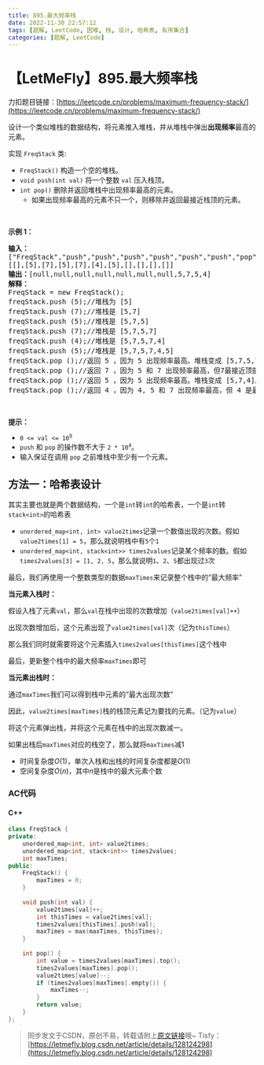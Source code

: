```yaml
---
title: 895.最大频率栈
date: 2022-11-30 22:57:12
tags: [题解, LeetCode, 困难, 栈, 设计, 哈希表, 有序集合]
categories: [题解, LeetCode]
---
```


# 【LetMeFly】895.最大频率栈

力扣题目链接：[https://leetcode.cn/problems/maximum-frequency-stack/](https://leetcode.cn/problems/maximum-frequency-stack/)

<p>设计一个类似堆栈的数据结构，将元素推入堆栈，并从堆栈中弹出<strong>出现频率</strong>最高的元素。</p>

<p>实现 <code>FreqStack</code>&nbsp;类:</p>

<ul>
	<li><meta charset="UTF-8" /><code>FreqStack()</code>&nbsp;构造一个空的堆栈。</li>
	<li><meta charset="UTF-8" /><code>void push(int val)</code>&nbsp;将一个整数&nbsp;<code>val</code>&nbsp;压入栈顶。</li>
	<li><meta charset="UTF-8" /><code>int pop()</code>&nbsp;删除并返回堆栈中出现频率最高的元素。
	<ul>
		<li>如果出现频率最高的元素不只一个，则移除并返回最接近栈顶的元素。</li>
	</ul>
	</li>
</ul>

<p>&nbsp;</p>

<p><strong>示例 1：</strong></p>

<pre>
<strong>输入：</strong>
["FreqStack","push","push","push","push","push","push","pop","pop","pop","pop"],
[[],[5],[7],[5],[7],[4],[5],[],[],[],[]]
<strong>输出：</strong>[null,null,null,null,null,null,null,5,7,5,4]
<strong>解释：</strong>
FreqStack = new FreqStack();
freqStack.push (5);//堆栈为 [5]
freqStack.push (7);//堆栈是 [5,7]
freqStack.push (5);//堆栈是 [5,7,5]
freqStack.push (7);//堆栈是 [5,7,5,7]
freqStack.push (4);//堆栈是 [5,7,5,7,4]
freqStack.push (5);//堆栈是 [5,7,5,7,4,5]
freqStack.pop ();//返回 5 ，因为 5 出现频率最高。堆栈变成 [5,7,5,7,4]。
freqStack.pop ();//返回 7 ，因为 5 和 7 出现频率最高，但7最接近顶部。堆栈变成 [5,7,5,4]。
freqStack.pop ();//返回 5 ，因为 5 出现频率最高。堆栈变成 [5,7,4]。
freqStack.pop ();//返回 4 ，因为 4, 5 和 7 出现频率最高，但 4 是最接近顶部的。堆栈变成 [5,7]。</pre>

<p>&nbsp;</p>

<p><strong>提示：</strong></p>

<ul>
	<li><code>0 &lt;= val &lt;= 10<sup>9</sup></code></li>
	<li><code>push</code>&nbsp;和 <code>pop</code>&nbsp;的操作数不大于 <code>2 * 10<sup>4</sup></code>。</li>
	<li>输入保证在调用&nbsp;<code>pop</code>&nbsp;之前堆栈中至少有一个元素。</li>
</ul>


    
## 方法一：哈希表设计

其实主要也就是两个数据结构，一个是```int```转```int```的哈希表，一个是```int```转```stack<int>```的哈希表

+ ```unordered_map<int, int> value2times```记录一个数值出现的次数。假如```value2times[1] = 5```，那么就说明栈中有```5```个```1```
+ ```unordered_map<int, stack<int>> times2values```记录某个频率的数。假如```times2values[3] = [1, 2, 5```，那么就说明```1```、```2```、```5```都出现过```3```次

最后，我们再使用一个整数类型的数据```maxTimes```来记录整个栈中的“最大频率”

**当元素入栈时：**

假设入栈了元素```val```，那么```val```在栈中出现的次数增加（```value2times[val]++```）

出现次数增加后，这个元素出现了```value2times[val]```次（记为```thisTimes```）

那么我们同时就需要将这个元素插入```times2values[thisTimes]```这个栈中

最后，更新整个栈中的最大频率```maxTimes```即可

**当元素出栈时：**

通过```maxTimes```我们可以得到栈中元素的“最大出现次数”

因此，```value2times[maxTimes]```栈的栈顶元素记为要找的元素。（记为```value```）

将这个元素弹出栈，并将这个元素在栈中的出现次数减一。

如果出栈后```maxTimes```对应的栈空了，那么就将```maxTimes```减1


+ 时间复杂度$O(1)$，单次入栈和出栈的时间复杂度都是$O(1)$
+ 空间复杂度$O(n)$，其中$n$是栈中的最大元素个数

### AC代码

#### C++

```cpp
class FreqStack {
private:
    unordered_map<int, int> value2times;
    unordered_map<int, stack<int>> times2values;
    int maxTimes;
public:
    FreqStack() {
        maxTimes = 0;
    }
    
    void push(int val) {
        value2times[val]++;
        int thisTimes = value2times[val];
        times2values[thisTimes].push(val);
        maxTimes = max(maxTimes, thisTimes);
    }
    
    int pop() {
        int value = times2values[maxTimes].top();
        times2values[maxTimes].pop();
        value2times[value]--;
        if (times2values[maxTimes].empty()) {
            maxTimes--;
        }
        return value;
    }
};
```

> 同步发文于CSDN，原创不易，转载请附上[原文链接](https://blog.letmefly.xyz/2022/11/30/LeetCode%200895.%E6%9C%80%E5%A4%A7%E9%A2%91%E7%8E%87%E6%A0%88/)哦~
> Tisfy：[https://letmefly.blog.csdn.net/article/details/128124298](https://letmefly.blog.csdn.net/article/details/128124298)
